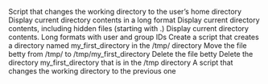 Script that changes the working directory to the user’s home directory
Display current directory contents in a long format
Display current directory contents, including hidden files (starting with .)
Display current directory contents. Long formats with user and group IDs
Create a script that creates a directory named my_first_directory in the /tmp/ directory
Move the file betty from /tmp/ to /tmp/my_first_directory
Delete the file betty
Delete the directory my_first_directory that is in the /tmp directory
A script that changes the working directory to the previous one

